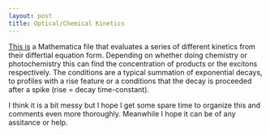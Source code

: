 ```yaml
---
layout: post
title: Optical/Chemical Kinetics
---
```


[This is](https://github.com/fathi0amir/Kinetics) a Mathematica file 
that evaluates a series of different kinetics from 
their differtial equation form. Depending on whether doing chemistry or 
photochemistry this can find the concentration of products or the excitons 
respectively. The conditions are a typical summation of exponential decays, to 
profiles with a rise feature or a conditions that the decay is proceeded after 
a spike (rise = decay time-constant).

I think it is a bit messy but I hope I get some spare time to organize this and 
comments even more thoroughly. Meanwhile I hope it can be of any assitance or help.
